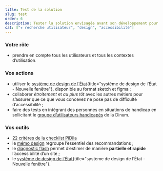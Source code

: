 ```yaml
---
title: Test de la solution
slug: test
order: 6
description: Tester la solution envisagée avant son développement pour assurer qu'elle est en mesure de répondre au problème à résoudre tout en restant simple, inclusive, humaine.
cat: ["★ recherche utilisateur", "design", "accessibilité"]
---
```


### Votre rôle

- prendre en compte tous les utilisateurs et tous les contextes d’utilisation.

### Vos actions

- utiliser le [système de design de l’État](https://www.systeme-de-design.gouv.fr/){title="système de design de l’État - Nouvelle fenêtre"}, disponible au format sketch et figma ;
- collaborer _étroitement_ et _au plus tôt_ avec les autres métiers pour s’assurer que ce que vous concevez ne pose pas de difficulté d’accessibilité ;
- faire des tests en intégrant des personnes en situations de handicap en sollicitant le [groupe d’utilisateurs handicapés](/outils/#tests) de la Dinum.

### Vos outils

- [22 critères de la checklist PiDila](/outils/checklist-pidila/?reference=%5B%22RGAA%22%5D&profil=%5B%22Conception%22,%22Graphisme%22%5D)
- le [mémo design](/outils/memo-design) regroupe l’essentiel des recommandations ;
- le [diagnostic flash](/outils/diagnostic-flash) permet d’estimer de manière **partielle et rapide** l’accessibilité d’un site ;
- le [système de design de l’État](https://www.systeme-de-design.gouv.fr/){title="système de design de l’État - Nouvelle fenêtre"}.
